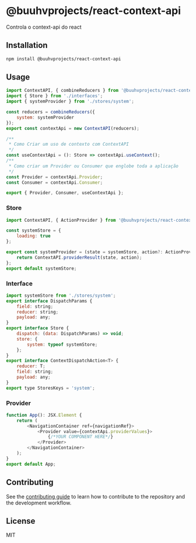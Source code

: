 # @buuhvprojects/react-context-api

Controla o context-api do react

## Installation

```sh
npm install @buuhvprojects/react-context-api
```

## Usage

```js
import ContextAPI, { combineReducers } from '@buuhvprojects/react-context-api';
import { Store } from './interfaces';
import { systemProvider } from './stores/system';

const reducers = combineReducers({
    system: systemProvider
});
export const contextApi = new ContextAPI(reducers);

/**
 * Como Criar um uso de contexto com ContextAPI
 */
const useContextApi = (): Store => contextApi.useContext();
/**
 * Como criar um Provider ou Consumer que englobe toda a aplicação
 */
const Provider = contextApi.Provider;
const Consumer = contextApi.Consumer;

export { Provider, Consumer, useContextApi };
```

### Store

```js
import ContextAPI, { ActionProvider } from '@buuhvprojects/react-context-api';

const systemStore = {
    loading: true
};

export const systemProvider = (state = systemStore, action?: ActionProvider) => {
    return ContextAPI.providerResult(state, action);
};
export default systemStore;

```

### Interface

```js
import systemStore from './stores/system';
export interface DispatchParams {
    field: string;
    reducer: string;
    payload: any;
}
export interface Store {
    dispatch: (data: DispatchParams) => void;
    store: {
        system: typeof systemStore;
    };
}
export interface ContextDispatchAction<T> {
    reducer: T;
    field: string;
    payload: any;
}
export type StoresKeys = 'system';

```

### Provider

```js
function App(): JSX.Element {
    return (
        <NavigationContainer ref={navigationRef}>
            <Provider value={contextApi.providerValues}>
                {/*YOUR COMPONENT HERE*/}
            </Provider>
        </NavigationContainer>
    );
}
export default App;

```

## Contributing

See the [contributing guide](CONTRIBUTING.md) to learn how to contribute to the repository and the development workflow.

## License

MIT
